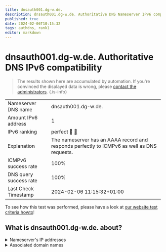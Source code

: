 ```yaml
---
title: dnsauth001.dg-w.de.
description: dnsauth001.dg-w.de. Authoritative DNS Nameserver IPv6 compatibility
published: true
date: 2024-02-06T10:15:32
tags: authdns, rank1
editor: markdown
---
```


# dnsauth001.dg-w.de. Authoritative DNS IPv6 compatibility

> The results shown here are accumulated by automation. If you're convinced the displayed data is wrong, please [contact the administrators](/howto/chat). 
{.is-info}




|   |   |
| - | - |
| Nameserver DNS name | dnsauth001.dg-w.de.
| Amount IPv6 address | 1
| IPv6 ranking | perfect :1st_place_medal: [🔗](/howto/ranking) |
| Explanation | The nameserver has an AAAA record and responds perfectly to ICMPv6 as well as DNS requests. |
| ICMPv6 success rate | 100%|
| DNS query success rate | 100% |
| Last Check Timestamp | 2024-02-06 11:15:32+01:00 |

To see how this test was performed, please have a look at [our website test criteria howto](/howto/testcriteria/authdns)!


## What is dnsauth001.dg-w.de. about?




<details>
<summary>Nameserver's IP addresses</summary>

2a00:6020:100::2

</details>



<details>
<summary>Associated domain names</summary>

www.deutsche-glasfaser.de

</details>
